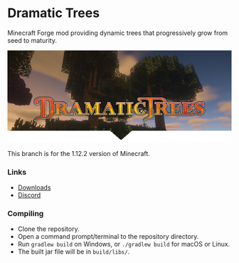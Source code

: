 # Dramatic Trees

Minecraft Forge mod providing dynamic trees that progressively grow from seed to maturity.

![Logo](./header.png)

This branch is for the 1.12.2 version of Minecraft.

### Links
- [Downloads](https://minecraft.curseforge.com/projects/dramatictrees/files)
- [Discord](https://discord.gg/EeGWgbwwrJ)

### Compiling
* Clone the repository.
* Open a command prompt/terminal to the repository directory.
* Run `gradlew build` on Windows, or `./gradlew build` for macOS or Linux.
* The built jar file will be in `build/libs/`.
